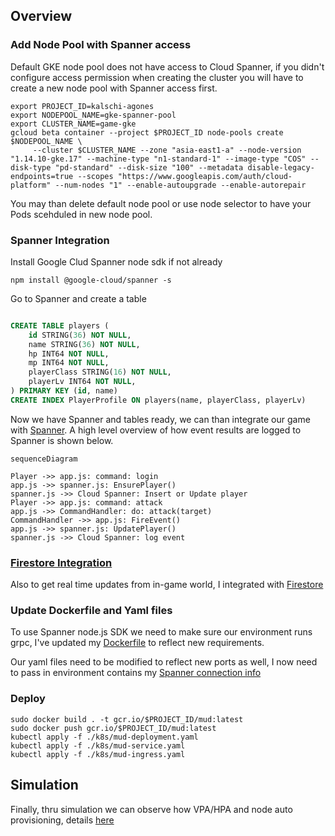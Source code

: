 ## Overview

### Add Node Pool with Spanner access

Default GKE node pool does not have access to Cloud Spanner, if you didn't configure access permission when creating the cluster you will have to create a new node pool with Spanner access first.

```shell
export PROJECT_ID=kalschi-agones
export NODEPOOL_NAME=gke-spanner-pool
export CLUSTER_NAME=game-gke
gcloud beta container --project $PROJECT_ID node-pools create $NODEPOOL_NAME \
     --cluster $CLUSTER_NAME --zone "asia-east1-a" --node-version "1.14.10-gke.17" --machine-type "n1-standard-1" --image-type "COS" --disk-type "pd-standard" --disk-size "100" --metadata disable-legacy-endpoints=true --scopes "https://www.googleapis.com/auth/cloud-platform" --num-nodes "1" --enable-autoupgrade --enable-autorepair
```

You may than delete default node pool or use node selector to have your Pods scehduled in new node pool.

### Spanner Integration

Install Google Clud Spanner node sdk if not already

```shell
npm install @google-cloud/spanner -s
```

Go to Spanner and create a table

```sql

CREATE TABLE players (
    id STRING(36) NOT NULL,
    name STRING(36) NOT NULL,
    hp INT64 NOT NULL,
    mp INT64 NOT NULL,
    playerClass STRING(16) NOT NULL,
    playerLv INT64 NOT NULL,
) PRIMARY KEY (id, name)
CREATE INDEX PlayerProfile ON players(name, playerClass, playerLv)
```

Now we have Spanner and tables ready, we can than integrate our game with [Spanner](./game-core/utils/spanner.js). A high level overview of how event results are logged to Spanner is shown below.

```mermaid
sequenceDiagram

Player ->> app.js: command: login
app.js ->> spanner.js: EnsurePlayer()
spanner.js ->> Cloud Spanner: Insert or Update player
Player ->> app.js: command: attack
app.js ->> CommandHandler: do: attack(target)
CommandHandler ->> app.js: FireEvent()
app.js ->> spanner.js: UpdatePlayer()
spanner.js ->> Cloud Spanner: log event
```

### [Firestore Integration](./firestore_native.md)

Also to get real time updates from in-game world, I integrated with [Firestore](./firestore_native.md)

### Update Dockerfile and Yaml files

To use Spanner node.js SDK we need to make sure our environment runs grpc, I've updated my [Dockerfile](./game-core/Dockerfile) to reflect new requirements.

Our yaml files need to be modified to reflect new ports as well, I now need to pass in environment contains my [Spanner connection info](./k8s/mud-deployment.yaml)

### Deploy

```shell
sudo docker build . -t gcr.io/$PROJECT_ID/mud:latest
sudo docker push gcr.io/$PROJECT_ID/mud:latest
kubectl apply -f ./k8s/mud-deployment.yaml
kubectl apply -f ./k8s/mud-service.yaml
kubectl apply -f ./k8s/mud-ingress.yaml
```


## Simulation

Finally, thru simulation we can observe how VPA/HPA and node auto provisioning, details [here](./simulation.md)